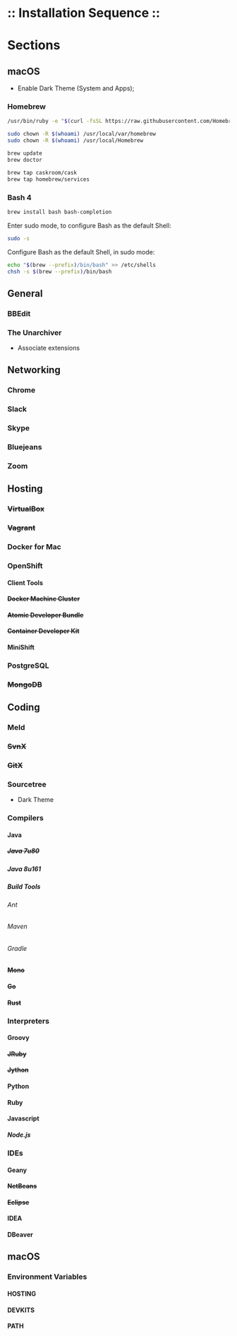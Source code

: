 :: Installation Sequence ::
===========================

# Sections

## macOS

- Enable Dark Theme (System and Apps);

### Homebrew

```bash
/usr/bin/ruby -e "$(curl -fsSL https://raw.githubusercontent.com/Homebrew/install/master/install)"

sudo chown -R $(whoami) /usr/local/var/homebrew
sudo chown -R $(whoami) /usr/local/Homebrew

brew update
brew doctor

brew tap caskroom/cask
brew tap homebrew/services
```

### Bash 4

```bash
brew install bash bash-completion
```

Enter sudo mode, to configure Bash as the default Shell:
```bash
sudo -s
```

Configure Bash as the default Shell, in sudo mode:
```bash
echo "$(brew --prefix)/bin/bash" >> /etc/shells
chsh -s $(brew --prefix)/bin/bash
```

## General

### BBEdit

### The Unarchiver

- Associate extensions

## Networking

### Chrome

### Slack

### Skype

### Bluejeans

### Zoom

## Hosting

### ~~VirtualBox~~

### ~~Vagrant~~

### Docker for Mac

### OpenShift

#### Client Tools

#### ~~Docker Machine Cluster~~

#### ~~Atomic Developer Bundle~~

#### ~~Container Developer Kit~~

#### MiniShift

### PostgreSQL

### ~~MongoDB~~

## Coding

### Meld

### ~~SvnX~~

### ~~GitX~~

### Sourcetree

- Dark Theme

### Compilers

#### Java

##### ~~Java 7u80~~

##### Java 8u161

##### Build Tools

###### Ant

###### Maven

###### Gradle

#### ~~Mono~~

#### ~~Go~~

#### ~~Rust~~

### Interpreters

#### Groovy

#### ~~JRuby~~

#### ~~Jython~~

#### Python

#### Ruby

#### Javascript

##### Node.js

### IDEs

#### Geany

#### ~~NetBeans~~

#### ~~Eclipse~~

#### IDEA

#### DBeaver

## macOS

### Environment Variables

#### HOSTING

#### DEVKITS

#### PATH
